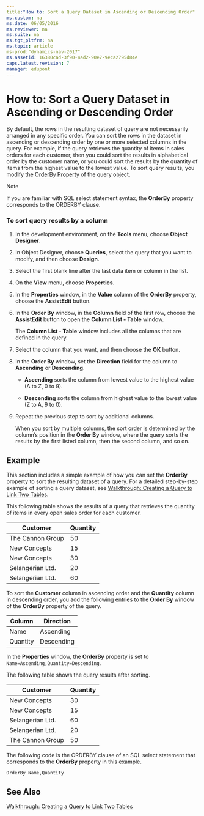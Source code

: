 ```yaml
---
title:"How to: Sort a Query Dataset in Ascending or Descending Order"
ms.custom: na
ms.date: 06/05/2016
ms.reviewer: na
ms.suite: na
ms.tgt_pltfrm: na
ms.topic: article
ms-prod:"dynamics-nav-2017"
ms.assetid: 16380cad-3f90-4ad2-90e7-9eca2795d84e
caps.latest.revision: 7
manager: edupont
---
```

# How to: Sort a Query Dataset in Ascending or Descending Order
By default, the rows in the resulting dataset of query are not necessarily arranged in any specific order. You can sort the rows in the dataset in ascending or descending order by one or more selected columns in the query. For example, if the query retrieves the quantity of items in sales orders for each customer, then you could sort the results in alphabetical order by the customer name, or you could sort the results by the quantity of items from the highest value to the lowest value. To sort query results, you modify the [OrderBy Property](OrderBy-Property.md) of the query object.  
  
> [!NOTE]  
>  If you are familiar with SQL select statement syntax, the **OrderBy** property corresponds to the ORDERBY clause.  
  
### To sort query results by a column  
  
1.  In the development environment, on the **Tools** menu, choose **Object Designer**.  
  
2.  In Object Designer, choose **Queries**, select the query that you want to modify, and then choose **Design**.  
  
3.  Select the first blank line after the last data item or column in the list.  
  
4.  On the **View** menu, choose **Properties**.  
  
5.  In the **Properties** window, in the **Value** column of the **OrderBy** property, choose the **AssistEdit** button.  
  
6.  In the **Order By** window, in the **Column** field of the first row, choose the **AssistEdit** button to open the **Column List \- Table** window.  
  
     The **Column List \- Table** window includes all the columns that are defined in the query.  
  
7.  Select the column that you want, and then choose the **OK** button.  
  
8.  In the **Order By** window, set the **Direction** field for the column to **Ascending** or **Descending**.  
  
    -   **Ascending** sorts the column from lowest value to the highest value \(A to Z, 0 to 9\).  
  
    -   **Descending** sorts the column from highest value to the lowest value \(Z to A, 9 to 0\).  
  
9. Repeat the previous step to sort by additional columns.  
  
     When you sort by multiple columns, the sort order is determined by the column’s position in the **Order By** window, where the query sorts the results by the first listed column, then the second column, and so on.  
  
## Example  
 This section includes a simple example of how you can set the **OrderBy** property to sort the resulting dataset of a query. For a detailed step\-by\-step example of sorting a query dataset, see [Walkthrough: Creating a Query to Link Two Tables](../Topic/Walkthrough:%20Creating%20a%20Query%20to%20Link%20Two%20Tables.md).  
  
 This following table shows the results of a query that retrieves the quantity of items in every open sales order for each customer.  
  
|Customer|Quantity|  
|--------------|--------------|  
|The Cannon Group|50|  
|New Concepts|15|  
|New Concepts|30|  
|Selangerian Ltd.|20|  
|Selangerian Ltd.|60|  
  
 To sort the **Customer** column in ascending order and the **Quantity** column in descending order, you add the following entries to the **Order By** window of the **OrderBy** property of the query.  
  
|Column|Direction|  
|------------|---------------|  
|Name|Ascending|  
|Quantity|Descending|  
  
 In the **Properties** window, the **OrderBy** property is set to `Name=Ascending,Quantity=Descending`.  
  
 The following table shows the query results after sorting.  
  
|Customer|Quantity|  
|--------------|--------------|  
|New Concepts|30|  
|New Concepts|15|  
|Selangerian Ltd.|60|  
|Selangerian Ltd.|20|  
|The Cannon Group|50|  
  
 The following code is the ORDERBY clause of an SQL select statement that corresponds to the **OrderBy** property in this example.  
  
```  
OrderBy Name,Quantity  
```  
  
## See Also  
 [Walkthrough: Creating a Query to Link Two Tables](../Topic/Walkthrough:%20Creating%20a%20Query%20to%20Link%20Two%20Tables.md)